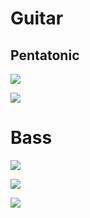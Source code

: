 # Guitar
## Pentatonic
![](https://user-images.githubusercontent.com/65428925/122922429-fd3a8700-d339-11eb-9a9a-f02fa16909af.png)

![](https://user-images.githubusercontent.com/65428925/122922438-ff044a80-d339-11eb-9a34-cedec6417539.png)

# Bass
![](https://user-images.githubusercontent.com/65428925/124178245-b9f1be00-da87-11eb-800f-5c9bc1313682.png)

![](https://user-images.githubusercontent.com/65428925/124178250-bb22eb00-da87-11eb-9c1d-9983b1294b08.jpg)

![](https://user-images.githubusercontent.com/65428925/124178251-bbbb8180-da87-11eb-9b0b-32d73817ceb5.gif)

